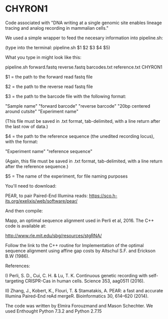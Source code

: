 # CHYRON1
Code associated with "DNA writing at a single genomic site enables lineage tracing and analog recording in mammalian cells."

We used a simple wrapper to feed the necesary information into pipeline.sh:

(type into the terminal: pipeline.sh $1 $2 $3 $4 $5) 

What you type in might look like this:

pipeline.sh forward.fastq reverse.fastq barcodes.txt reference.txt CHYRON1

$1 = the path to the forward read fastq file

$2 = the path to the reverse read fastq file

$3 = the path to the barcode file with the following format:

"Sample name"	"forward barcode"	"reverse barcode"	"20bp centered around cutsite"	"Experiment name"

(This file must be saved in .txt format, tab-delimited, with a line return after the last row of data.)

$4 = the path to the reference sequence (the unedited recording locus), with the format:

"Experiment name"	"reference sequence"

(Again, this file must be saved in .txt format, tab-delimited, with a line return after the reference sequence.)

$5 = The name of the experiment, for file naming purposes

You'll need to download:

PEAR, to pair Paired-End Illumina reads: https://sco.h-its.org/exelixis/web/software/pear/

And then compile:

Mapp, an optimal sequence alignment used in Perli et al, 2016. The C++ code is available at: 

http://www.rle.mit.edu/sbg/resources/stgRNA/

Follow the link to the C++ routine for Implementation of the optimal sequence alignment using affine gap costs by Altschul S.F. and Erickson B.W (1986).

References:

I) Perli, S. D., Cui, C. H. & Lu, T. K. Continuous genetic recording with self-targeting CRISPR-Cas in human cells. Science 353, aag0511 (2016).

II) Zhang, J., Kobert, K., Flouri, T. & Stamatakis, A. PEAR: a fast and accurate Illumina Paired-End reAd mergeR. Bioinformatics 30, 614–620 (2014).

The code was written by Elmira Forouzmand and Mason Schechter. We used Enthought Python 7.3.2 and Python 2.7.15

